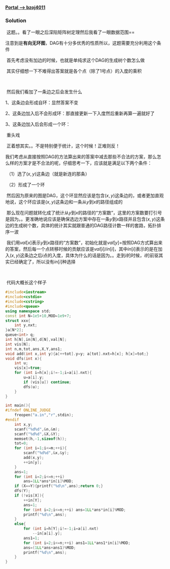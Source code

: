 [**Portal --> bzoj4011**](https://www.lydsy.com/JudgeOnline/problem.php?id=4011)

### Solution

​	这题。。看了一眼之后深陷矩阵树定理然后我看了一眼数据范围==

​	注意到是**有向无环图**，DAG有十分多优秀的性质所以，这题需要充分利用这个条件

​	首先考虑没有加边的时候，也就是单纯求这个DAG的生成树个数怎么做

​	其实仔细想一下不难得出答案就是各个点（除了$1$号点）的入度的乘积

​	

​	然后我们看加了一条边之后会发生什么

1、这条边会形成自环：显然答案不变

2、这条边加入后不会形成环：那直接更新一下入度然后重新再算一遍就好了

3、这条边加入后会形成一个环：

​	重头戏

​	正着想其实。。不是特别便于统计，这个时候！正难则反！

​	我们考虑从直接按照DAG的方法算出来的答案中减去那些不合法的方案，那么怎么样的方案才是不合法的呢，仔细思考一下，应该就是满足以下两个条件：

​	（1）选了$(x,y)$这条边（就是新连的那条）

​	（2）形成了一个环

​	然后因为原来的图是DAG，这个环显然应该是包含$(x,y)$这条边的，或者更加直观地说，这个环应该是$(x,y)$这条边和一条从$y$到$x$的路径组成的

​	那么现在问题就转化成了统计从$y$到$x$的路径的“方案数”，这里的方案数要打引号是因为。。更准确地说应该是确保选边方案中存在一条$y$到$x$路径并且包含$(x,y)$这条边的生成树个数，具体的统计其实就跟普通的DAG路径计数一样的套路，拓扑排序一波

​	我们用$val[x]$表示$y$到$x$路径的“方案数”，初始化就是$val[y]=$按照DAG方式算出来的答案，然后每一个点转移时候的贡献应该是$val[i]/in[i]$，其中$in[i]$表示的是在加入$(x,y)$这条边之后$i$点的入度，具体为什么的话是因为。。走到$i$的时候，$i$的前驱其实已经确定了，所以没有$in[i]$种选择

​	

​	代码大概长这个样子

```C++
#include<iostream>
#include<cstdio>
#include<cstring>
#include<queue>
using namespace std;
const int N=1e5+10,MOD=1e9+7;
struct xxx{
	int y,nxt;
}a[N*2];
queue<int> q;
int h[N],in[N],d[N],val[N];
int vis[N];
int n,m,tot,ans,X,Y,ans1;
void add(int x,int y){a[++tot].y=y; a[tot].nxt=h[x]; h[x]=tot;}
void dfs(int x){
	int u;
	vis[x]=true;
	for (int i=h[x];i!=-1;i=a[i].nxt){
		u=a[i].y;
		if (vis[u]) continue;
		dfs(u);
	}
}

int main(){
#ifndef ONLINE_JUDGE
	freopen("a.in","r",stdin);
#endif
	int x,y;
	scanf("%d%d",&n,&m);
	scanf("%d%d",&X,&Y);
	memset(h,-1,sizeof(h));
	tot=0;
	for (int i=1;i<=m;++i){
		scanf("%d%d",&x,&y);
		add(x,y);
		++in[y];
	}
	ans=1;
	for (int i=2;i<=n;++i)
		ans=1LL*ans*in[i]%MOD;
	if (X==Y){printf("%d\n",ans);return 0;}
	dfs(Y);
	if (!vis[X]){
		++in[Y];
		ans=1;
		for (int i=2;i<=n;++i) ans=1LL*ans*in[i]%MOD;
		printf("%d\n",ans);
	}
	else{
		for (int i=h[Y];i!=-1;i=a[i].nxt)
			--in[a[i].y];
		ans1=1;
		for (int i=2;i<=n;++i) ans1=1LL*ans1*in[i]%MOD;
		ans=(1LL*ans+ans1)%MOD;
		printf("%d\n",ans);
	}
}
```

